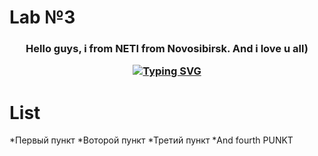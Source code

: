 # Lab №3
<h3 align="center">Hello guys, i from NETI from Novosibirsk. And i love u all)
  
[![Typing SVG](https://readme-typing-svg.herokuapp.com?color=%2336BCF7&lines=Computer+science+student)](https://git.io/typing-svg)
# List
  *Первый пункт
  *Воторой пункт
  *Третий пункт
  *And fourth PUNKT
